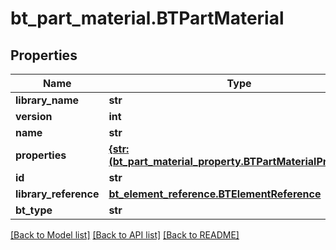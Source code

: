 # bt_part_material.BTPartMaterial

## Properties
Name | Type | Description | Notes
------------ | ------------- | ------------- | -------------
**library_name** | **str** |  | [optional] 
**version** | **int** |  | [optional] 
**name** | **str** |  | [optional] 
**properties** | [**{str: (bt_part_material_property.BTPartMaterialProperty,)}**](BTPartMaterialProperty.md) |  | [optional] 
**id** | **str** |  | [optional] 
**library_reference** | [**bt_element_reference.BTElementReference**](BTElementReference.md) |  | [optional] 
**bt_type** | **str** |  | [optional] 

[[Back to Model list]](../README.md#documentation-for-models) [[Back to API list]](../README.md#documentation-for-api-endpoints) [[Back to README]](../README.md)


